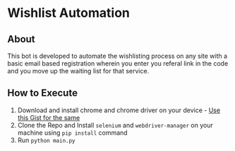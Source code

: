 # Wishlist Automation

## About
This bot is developed to automate the wishlisting process on any site with a basic email based registration wherein you enter you referal link in the code and you move up the waiting list for that service.


## How to Execute
1. Download and install chrome and chrome driver on your device - [Use this Gist for the same](https://gist.github.com/GuptaPurujit/6f1ec163cb3c833ec9d261a5048d604d)
2. Clone the Repo and Install `selenium` and `webdriver-manager` on your machine using `pip install` command
3. Run `python main.py`
